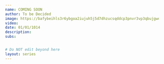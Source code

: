 ```yaml
---
name: COMING SOON
author: To be Decided
image: https://bafybeihls3r6ybgoa2iujuh5j5d7dhzucsqddcp3pnvr3vp3qbujgwdxle.ipfs.dweb.link/
video:
date: 01/01/1014
description:
subs: 


# Do NOT edit beyond here
layout: series
---
```

